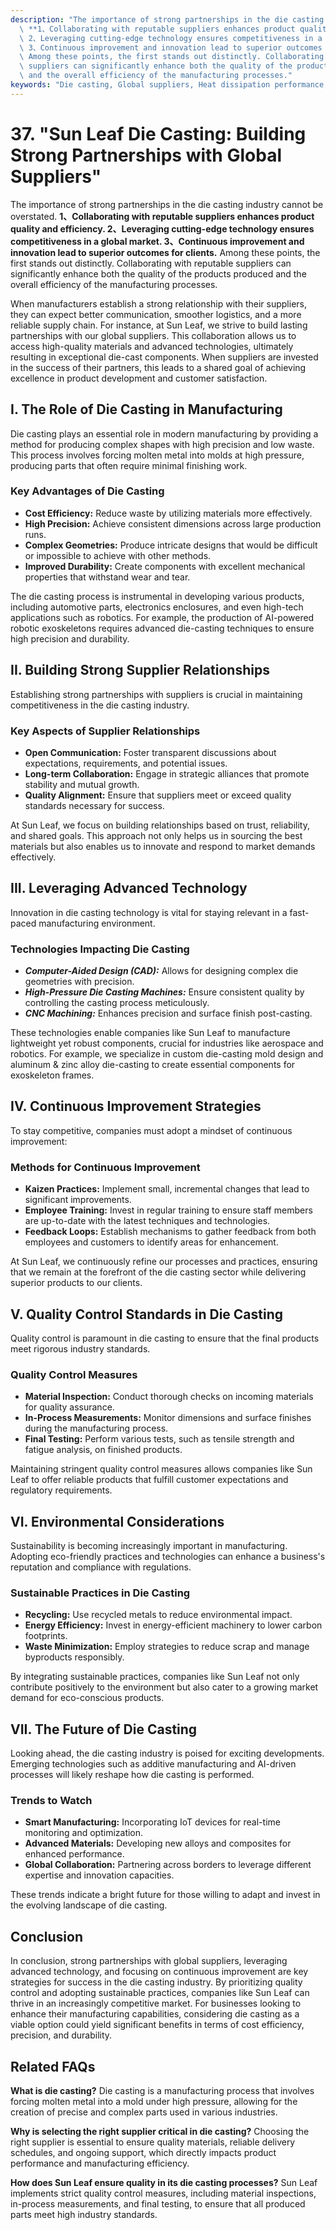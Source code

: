 ```yaml
---
description: "The importance of strong partnerships in the die casting industry cannot be overstated.\
  \ **1、Collaborating with reputable suppliers enhances product quality and efficiency.\
  \ 2、Leveraging cutting-edge technology ensures competitiveness in a global market.\
  \ 3、Continuous improvement and innovation lead to superior outcomes for clients.**\
  \ Among these points, the first stands out distinctly. Collaborating with reputable\
  \ suppliers can significantly enhance both the quality of the products produced\
  \ and the overall efficiency of the manufacturing processes."
keywords: "Die casting, Global suppliers, Heat dissipation performance, Heat sink"
---
```

# 37. "Sun Leaf Die Casting: Building Strong Partnerships with Global Suppliers"

The importance of strong partnerships in the die casting industry cannot be overstated. **1、Collaborating with reputable suppliers enhances product quality and efficiency. 2、Leveraging cutting-edge technology ensures competitiveness in a global market. 3、Continuous improvement and innovation lead to superior outcomes for clients.** Among these points, the first stands out distinctly. Collaborating with reputable suppliers can significantly enhance both the quality of the products produced and the overall efficiency of the manufacturing processes.

When manufacturers establish a strong relationship with their suppliers, they can expect better communication, smoother logistics, and a more reliable supply chain. For instance, at Sun Leaf, we strive to build lasting partnerships with our global suppliers. This collaboration allows us to access high-quality materials and advanced technologies, ultimately resulting in exceptional die-cast components. When suppliers are invested in the success of their partners, this leads to a shared goal of achieving excellence in product development and customer satisfaction.

## **I. The Role of Die Casting in Manufacturing**

Die casting plays an essential role in modern manufacturing by providing a method for producing complex shapes with high precision and low waste. This process involves forcing molten metal into molds at high pressure, producing parts that often require minimal finishing work. 

### **Key Advantages of Die Casting**
- **Cost Efficiency:** Reduce waste by utilizing materials more effectively.
- **High Precision:** Achieve consistent dimensions across large production runs.
- **Complex Geometries:** Produce intricate designs that would be difficult or impossible to achieve with other methods.
- **Improved Durability:** Create components with excellent mechanical properties that withstand wear and tear.

The die casting process is instrumental in developing various products, including automotive parts, electronics enclosures, and even high-tech applications such as robotics. For example, the production of AI-powered robotic exoskeletons requires advanced die-casting techniques to ensure high precision and durability.

## **II. Building Strong Supplier Relationships**

Establishing strong partnerships with suppliers is crucial in maintaining competitiveness in the die casting industry. 

### **Key Aspects of Supplier Relationships**
- **Open Communication:** Foster transparent discussions about expectations, requirements, and potential issues.
- **Long-term Collaboration:** Engage in strategic alliances that promote stability and mutual growth.
- **Quality Alignment:** Ensure that suppliers meet or exceed quality standards necessary for success.

At Sun Leaf, we focus on building relationships based on trust, reliability, and shared goals. This approach not only helps us in sourcing the best materials but also enables us to innovate and respond to market demands effectively. 

## **III. Leveraging Advanced Technology**

Innovation in die casting technology is vital for staying relevant in a fast-paced manufacturing environment. 

### **Technologies Impacting Die Casting**
- ***Computer-Aided Design (CAD):*** Allows for designing complex die geometries with precision.
- ***High-Pressure Die Casting Machines:*** Ensure consistent quality by controlling the casting process meticulously.
- ***CNC Machining:*** Enhances precision and surface finish post-casting.

These technologies enable companies like Sun Leaf to manufacture lightweight yet robust components, crucial for industries like aerospace and robotics. For example, we specialize in custom die-casting mold design and aluminum & zinc alloy die-casting to create essential components for exoskeleton frames.

## **IV. Continuous Improvement Strategies**

To stay competitive, companies must adopt a mindset of continuous improvement:

### **Methods for Continuous Improvement**
- **Kaizen Practices:** Implement small, incremental changes that lead to significant improvements.
- **Employee Training:** Invest in regular training to ensure staff members are up-to-date with the latest techniques and technologies.
- **Feedback Loops:** Establish mechanisms to gather feedback from both employees and customers to identify areas for enhancement.

At Sun Leaf, we continuously refine our processes and practices, ensuring that we remain at the forefront of the die casting sector while delivering superior products to our clients.

## **V. Quality Control Standards in Die Casting**

Quality control is paramount in die casting to ensure that the final products meet rigorous industry standards.

### **Quality Control Measures**
- **Material Inspection:** Conduct thorough checks on incoming materials for quality assurance.
- **In-Process Measurements:** Monitor dimensions and surface finishes during the manufacturing process.
- **Final Testing:** Perform various tests, such as tensile strength and fatigue analysis, on finished products.

Maintaining stringent quality control measures allows companies like Sun Leaf to offer reliable products that fulfill customer expectations and regulatory requirements.

## **VI. Environmental Considerations**

Sustainability is becoming increasingly important in manufacturing. Adopting eco-friendly practices and technologies can enhance a business's reputation and compliance with regulations.

### **Sustainable Practices in Die Casting**
- **Recycling:** Use recycled metals to reduce environmental impact.
- **Energy Efficiency:** Invest in energy-efficient machinery to lower carbon footprints.
- **Waste Minimization:** Employ strategies to reduce scrap and manage byproducts responsibly.

By integrating sustainable practices, companies like Sun Leaf not only contribute positively to the environment but also cater to a growing market demand for eco-conscious products.

## **VII. The Future of Die Casting**

Looking ahead, the die casting industry is poised for exciting developments. Emerging technologies such as additive manufacturing and AI-driven processes will likely reshape how die casting is performed.

### **Trends to Watch**
- **Smart Manufacturing:** Incorporating IoT devices for real-time monitoring and optimization.
- **Advanced Materials:** Developing new alloys and composites for enhanced performance.
- **Global Collaboration:** Partnering across borders to leverage different expertise and innovation capacities.

These trends indicate a bright future for those willing to adapt and invest in the evolving landscape of die casting.

## Conclusion

In conclusion, strong partnerships with global suppliers, leveraging advanced technology, and focusing on continuous improvement are key strategies for success in the die casting industry. By prioritizing quality control and adopting sustainable practices, companies like Sun Leaf can thrive in an increasingly competitive market. For businesses looking to enhance their manufacturing capabilities, considering die casting as a viable option could yield significant benefits in terms of cost efficiency, precision, and durability.

## Related FAQs

**What is die casting?**
Die casting is a manufacturing process that involves forcing molten metal into a mold under high pressure, allowing for the creation of precise and complex parts used in various industries.

**Why is selecting the right supplier critical in die casting?**
Choosing the right supplier is essential to ensure quality materials, reliable delivery schedules, and ongoing support, which directly impacts product performance and manufacturing efficiency.

**How does Sun Leaf ensure quality in its die casting processes?**
Sun Leaf implements strict quality control measures, including material inspections, in-process measurements, and final testing, to ensure that all produced parts meet high industry standards.
